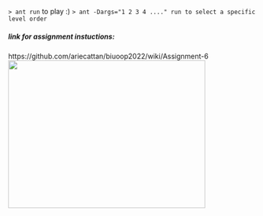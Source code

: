 ```> ant run``` to play :)
```> ant -Dargs="1 2 3 4 ...." run to select a specific level order```

<h5> link for assignment instuctions:</h5>
https://github.com/ariecattan/biuoop2022/wiki/Assignment-6
<br>

<img src ="https://user-images.githubusercontent.com/93612510/171703696-a9af6ffd-b0c2-4afd-9605-49df49ec1192.png" width=400 height=300 />
